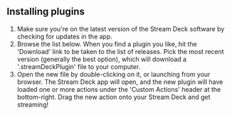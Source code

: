 ## Installing plugins

1. Make sure you're on the latest version of the Stream Deck software by checking for updates in the app.
2. Browse the list below. When you find a plugin you like, hit the 'Download' link to be taken to the list of releases. Pick the most recent version (generally the best option), which will download a '.streamDeckPlugin' file to your computer.
3. Open the new file by double-clicking on it, or launching from your browser. The Stream Deck app will open, and the new plugin will have loaded one or more actions under the 'Custom Actions' header at the bottom-right. Drag the new action onto your Stream Deck and get streaming!

